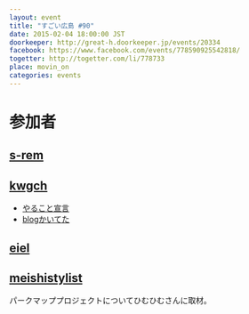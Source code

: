 ```yaml
---
layout: event
title: "すごい広島 #90"
date: 2015-02-04 18:00:00 JST
doorkeeper: http://great-h.doorkeeper.jp/events/20334
facebook: https://www.facebook.com/events/778590925542818/
togetter: http://togetter.com/li/778733
place: movin_on
categories: events
---
```


# 参加者


## [s-rem](https://github.com/s-rem)


## [kwgch](https://github.com/kwgch)

* [やること宣言](https://github.com/great-h/great-h.github.io/issues/1520)
* [blogかいてた](http://kwgch.github.io/blog/2015/02/05/n2jk/)


## [eiel](https://github.com/eiel)


## [meishistylist](http://tecre.jp/)

パークマッププロジェクトについてひむひむさんに取材。
